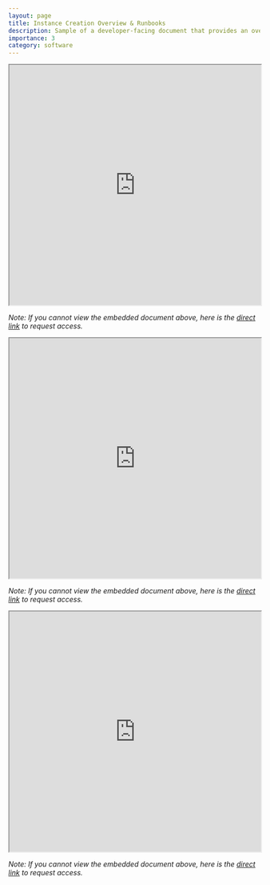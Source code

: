 ```yaml
---
layout: page
title: Instance Creation Overview & Runbooks
description: Sample of a developer-facing document that provides an overview on creating a new object instance within a generalized service, along with two service runbooks describing E2E testing and manual creation procedures
importance: 3
category: software
---
```


<iframe src="https://docs.google.com/document/d/126T5ftMcrpSM_h-InYLn8pRomZUvd_IiXGrY7Guq65Y/edit?usp=drive_link" width="100%" height="480px" allow="autoplay"></iframe>

_Note: If you cannot view the embedded document above, here is the [direct link](https://docs.google.com/document/d/126T5ftMcrpSM_h-InYLn8pRomZUvd_IiXGrY7Guq65Y/edit?usp=drive_link) to request access._


<iframe src="https://docs.google.com/document/d/1Y4oo8iNOqWA8q1KjRxYBZRt64apffxXpGyF4SMmP54E/edit?usp=drive_link" width="100%" height="480px" allow="autoplay"></iframe>

_Note: If you cannot view the embedded document above, here is the [direct link](https://docs.google.com/document/d/1Y4oo8iNOqWA8q1KjRxYBZRt64apffxXpGyF4SMmP54E/edit?usp=drive_link) to request access._


<iframe src="https://docs.google.com/document/d/13lIGwKyG1Qki8bozm4r2DEBQIBTsruQogELVhVx8fUE/edit?usp=drive_link" width="100%" height="480px" allow="autoplay"></iframe>

_Note: If you cannot view the embedded document above, here is the [direct link](https://docs.google.com/document/d/13lIGwKyG1Qki8bozm4r2DEBQIBTsruQogELVhVx8fUE/edit?usp=drive_link) to request access._